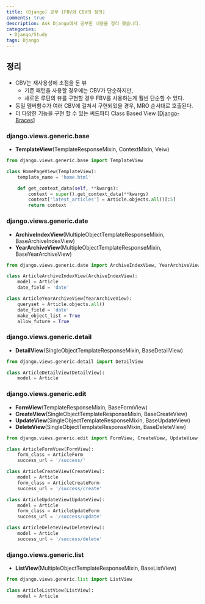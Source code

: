 ```yaml
---
title: (Django) 공부 [FBV와 CBV의 정의]
comments: true
description: Ask Django에서 공부한 내용을 정리 했습니다.
categories:
 - Django/Study
tags: Django 
---
```


## 정리

- CBV는 재사용성에 초점을 둔 뷰
    - 기존 패턴을 사용할 경우에는 CBV가 단순하지만,
    - 새로운 루틴의 뷰를 구현할 경우 FBV를 사용하는게 훨씬 단순할 수 있다.
- 동일 멤버함수가 여러 CBV에 걸쳐서 구현되었을 경우, MRO 순서대로 호출된다.
- 더 다양한 기능을 구현 할 수 있는 써드파티 Class Based View [[Django-Braces](http://django-braces.readthedocs.io/en/latest/)]

### django.views.generic.base
- **TemplateView**(TemplateResponseMixin, ContextMixin, Veiw)

```python
from django.views.generic.base import TemplateView

class HomePageView(TemplateView):
    template_name = 'home.html'

    def get_context_data(self, **kwargs):
        context = super().get_context_data(**kwargs)
        context['latest_articles'] = Article.objects.all()[:5]
        return context
```
### django.views.generic.date
- **ArchiveIndexView**(MultipleObjectTemplateResponseMixin, BaseArchiveIndexView)
- **YearArchiveView**(MultipleObjectTemplateResponseMixin, BaseYearArchiveView)

```python
from django.views.generic.date import ArchiveIndexView, YearArchiveView

class ArticleArchiveIndexView(ArchiveIndexView):
    model = Article
    date_field = 'date'

class ArticleYearArchiveView(YearArchiveView):
    queryset = Article.objects.all()
    date_field = 'date'
    make_object_list = True
    allow_future = True
```
### django.views.generic.detail
- **DetailView**(SingleObjectTemplateResponseMixin, BaseDetailView)
```python
from django.views.generic.detail import DetailView

class ArticleDetailView(DetailView):
    model = Article

```
### django.views.generic.edit
- **FormView**(TemplateResponseMixin, BaseFormView)
- **CreateView**(SingleObjectTemplateResponseMixin, BaseCreateView)
- **UpdateView**(SingleObjectTemplateResponseMixin, BaseUpdateView)
- **DeleteView**(SingleObjectTemplateResponseMixin, BaseDeleteView)
```python
from django.views.generic.edit import FormView, CreateView, UpdateView, DeleteView

class ArticleFormView(FormView):
    form_class = ArticleForm
    success_url = '/success/'

class ArticleCreateView(CreateView):
    model = Article
    form_class = ArticleCreateForm
    success_url = '/success/create'

class ArticleUpdateView(UpdateView):
    model = Article
    form_class = ArticleUpdateForm
    success_url = '/success/update'

class ArticleDeleteView(DeleteView):
    model = Article
    success_url = '/success/delete'
```
### django.views.generic.list
- **ListView**(MultipleObjectTemplateResponseMixin, BaseListView)
```python
from django.views.generic.list import ListView

class ArticleListView(ListView):
    model = Article
```